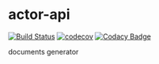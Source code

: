 # actor-api
[![Build Status](https://travis-ci.org/vladisOV/actor-api.svg?branch=master)](https://travis-ci.org/vladisOV/actor-api)
[![codecov](https://codecov.io/gh/vladisOV/actor-api/branch/master/graph/badge.svg)](https://codecov.io/gh/vladisOV/actor-api)
[![Codacy Badge](https://api.codacy.com/project/badge/Grade/2c2b91a6531e483ebc5ff34aad75dfa4)](https://www.codacy.com/app/vladisOV/actor-api?utm_source=github.com&amp;utm_medium=referral&amp;utm_content=vladisOV/actor-api&amp;utm_campaign=Badge_Grade)

documents generator
